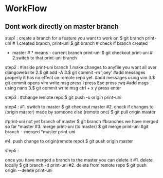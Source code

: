 # WorkFlow

## Dont work directly on master branch
step1 : create a branch for a feature you want to work on
$ git branch print-uni # 1.created branch, print-uni
$ git branch # check if branch created
 * master # * means - current branch
   print-uni
$ git checkout print-uni # 2.switch to that print-uni branch

step2 : 
#inside print-uni branch
1.make changes to anyfile you want all over djangowebsite
2.$ git add -A
3.$ git commit -m 'joey' #add messages properly
it has no effect on remote repo yet.
#add messages using vim
3.$ git commit 
opens vim 
write msg
press i
press Esc
press :wq
#add msgs using nano
3.$ git commit 
write msg
ctrl + x
y
press enter


step3 : 
#change remote repo
$ git push -u origin print-uni

step4 :
#1. switch to master
$ git checkout master
#2. check if changes to (origin master) made by someone else (remote one)
$ git pull origin master

#print-uni not yet branch of master
$ git branch  #branches we have merged so far
*master
#3. merge print-uni (to master)
$ git merge print-uni
#git branch --merged
*master
print-uni

#4. push change to origin(remote repo)
$ git push origin master

step5 :

once you have merged a branch to the master you can delete it
#1. delete locally
$ git branch -d print-uni
#2. delete from remote repo
$ git push origin --delete print-uni

